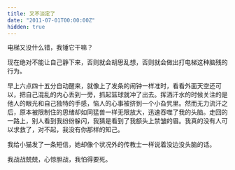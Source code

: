 ```yaml
---
title: 又不淡定了
date: "2011-07-01T00:00:00Z"
hidden: true
---
```

电梯又没什么错，我锤它干嘛？

现在绝对不能让自己静下来，否则就会胡思乱想，否则就会做出打电梯这种脑残的行为。

早上六点四十五分自动醒来，就像上了发条的闹钟一样准时，看看外面天空还可以，把自己混乱的内心丢到一旁，抓起篮球就冲了出去。挥洒汗水的时候关注的是他人的眼光和自己独特的手感，恼人的心事被挤到一个小旮旯里。然而无力流汗之后，原本被限制住的思绪却如同猛兽一样无限放大，迅速吞噬了我的头脑。走回的一路上，别人看到我纷纷躲闪，我猜是看到了我额头上禁皱的眉。我真的没有人可以求救了，对不起，我没有你那样的知己。

我给小猫发了一条短信，她却像个状况外的传教士一样说着没边没头脑的话。

我战战兢兢，心惊胆战，我怕得要死。